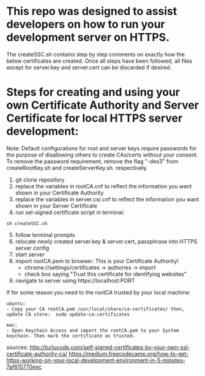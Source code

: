 # This repo was designed to assist developers on how to run your development server on HTTPS.
The createSSC.sh contains step by step comments on exactly how the below certificates are created.
Once all steps have been followed, all files except for server.key and server.cert can be discarded if desired.

# Steps for creating and using your own Certificate Authority and Server Certificate for local HTTPS server development:

Note: Default configurations for root and server keys require passwords for the purpose of disallowing others to create CAs/certs without your consent. To remove the password requirement, remove the flag "-des3" from createRootKey.sh and createServerKey.sh. respectively.

1) git clone repository
2) replace the variables in rootCA.cnf to reflect the information you want shown in your Certificate Authority
3) replace the variables in server.csr.cnf to reflect the information you want shown in your Server Certificate
4) run sel-signed certificate script in terminal: 
```
sh createSSC.sh
```
5) follow terminal prompts
6) relocate newly created server.key & server.cert, passphrase into HTTPS server config
7) start server
8) import rootCA.pem to browser: This is your Certificate Authority!
	- chrome://settings/certificates -> authories -> import
	- check box saying "Trust this certificate for identifying websites"
9) navigate to server using https://localhost:PORT

If for some reason you need to the rootCA trusted by your local machine:

	ubuntu: 
	- Copy your CA rootCA.pem /usr/local/share/ca-certificates/ then, update CA store:  sudo update-ca-certificates

	mac: 
	- Open Keychain Access and import the rootCA.pem to your System keychain. Then mark the certificate as trusted.

sources:
http://turlucode.com/self-signed-certificates-by-your-own-ssl-certificate-authority-ca/
https://medium.freecodecamp.org/how-to-get-https-working-on-your-local-development-environment-in-5-minutes-7af615770eec
